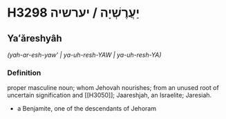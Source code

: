 # H3298 יַעֲרֶשְׁיָה / יערשיה

## Yaʻăreshyâh

_(yah-ar-esh-yaw' | ya-uh-resh-YAW | ya-uh-resh-YA)_

### Definition

proper masculine noun; whom Jehovah nourishes; from an unused root of uncertain signification and [[H3050]]; Jaareshjah, an Israelite; Jaresiah.

- a Benjamite, one of the descendants of Jehoram
